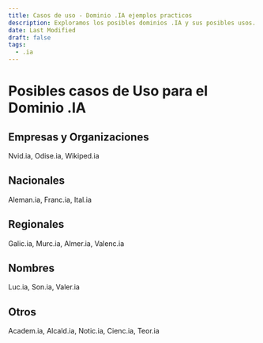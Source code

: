 ```yaml
---
title: Casos de uso - Dominio .IA ejemplos practicos
description: Exploramos los posibles dominios .IA y sus posibles usos.
date: Last Modified
draft: false
tags:
  - .ia
---
```


# Posibles casos de Uso para el Dominio .IA

## Empresas y Organizaciones

Nvid.ia, Odise.ia, Wikiped.ia

## Nacionales

Aleman.ia, Franc.ia, Ital.ia

## Regionales

Galic.ia, Murc.ia, Almer.ia, Valenc.ia

## Nombres

Luc.ia, Son.ia, Valer.ia

## Otros

Academ.ia, Alcald.ia, Notic.ia, Cienc.ia, Teor.ia